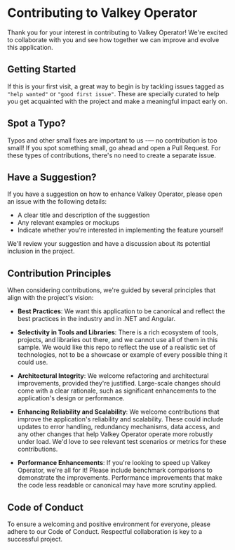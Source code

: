 # Contributing to Valkey Operator

Thank you for your interest in contributing to Valkey Operator! We're excited to collaborate with you and see
how together we can improve and evolve this application.

## Getting Started

If this is your first visit, a great way to begin is by tackling issues tagged as `"help wanted"` or
`"good first issue"`. These are specially curated to help you get acquainted with the project and make a meaningful
impact early on.

## Spot a Typo?

Typos and other small fixes are important to us -— no contribution is too small! If you spot something small, go ahead
and open a Pull Request. For these types of contributions, there's no need to create a separate issue.

## Have a Suggestion?

If you have a suggestion on how to enhance Valkey Operator, please open an issue with the following details:

- A clear title and description of the suggestion
- Any relevant examples or mockups
- Indicate whether you're interested in implementing the feature yourself

We'll review your suggestion and have a discussion about its potential inclusion in the project.

## Contribution Principles

When considering contributions, we're guided by several principles that align with the project's vision:

- **Best Practices**: We want this application to be canonical and reflect the best practices in the industry and in
  .NET and Angular.

- **Selectivity in Tools and Libraries**: There is a rich ecosystem of tools, projects, and libraries out there, and we
  cannot use all of them in this sample. We would like this repo to reflect the use of a realistic set of technologies,
  not to be a showcase or example of every possible thing it could use.

- **Architectural Integrity**: We welcome refactoring and architectural improvements, provided they're justified.
  Large-scale changes should come with a clear rationale, such as significant enhancements to the application's design
  or performance.

- **Enhancing Reliability and Scalability**: We welcome contributions that improve the application's reliability and
  scalability. These could include updates to error handling, redundancy mechanisms, data access, and any other changes
  that help Valkey Operator operate more robustly under load. We'd love to see relevant test scenarios or
  metrics for these contributions.

- **Performance Enhancements**: If you're looking to speed up Valkey Operator, we're all for it! Please include
  benchmark comparisons to demonstrate the improvements. Performance improvements that make the code less readable or
  canonical may have more scrutiny applied.

## Code of Conduct

To ensure a welcoming and positive environment for everyone, please adhere to our Code of Conduct. Respectful
collaboration is key to a successful project.
